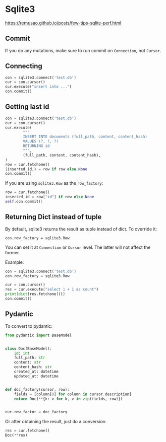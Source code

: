 # Sqlite3

https://remusao.github.io/posts/few-tips-sqlite-perf.html

## Commit



If you do any mutations, make sure to run commit on `Connection`, not `Cursor`.


## Connecting

```python
con = sqlite3.connect('test.db')
cur = con.cursor()
cur.execute("insert into ...")
con.commit()
```

## Getting last id

```python
con = sqlite3.connect('test.db')
cur = con.cursor()
cur.execute(
		"""
		INSERT INTO documents (full_path, content, content_hash)
		VALUES (?, ?, ?)
		RETURNING id
		""",
		(full_path, content, content_hash),
)
row = cur.fetchone()
(inserted_id,) = row if row else None
con.commit()
```

If you are using `sqlite3.Row` as the `row_factory`:

```python
row = cur.fetchone()
inserted_id = row["id"] if row else None
self.con.commit()
```


## Returning Dict instead of tuple


By default, sqlite3 returns the result as tuple instead of dict. To override it:

```
con.row_factory = sqlite3.Row
```

You can set it at `Connection` or `Cursor` level.
The latter will not affect the former.

Example:

```python
con = sqlite3.connect('test.db')
con.row_factory = sqlite3.Row

cur = con.cursor()
res = cur.execute("select 1 + 1 as count")
print(dict(res.fetchone()))
con.commit()
```

## Pydantic

To convert to pydantic:

```python
from pydantic import BaseModel


class Doc(BaseModel):
    id: int
    full_path: str
    content: str
    content_hash: str
    created_at: datetime
    updated_at: datetime


def doc_factory(cursor, row):
    fields = [column[0] for column in cursor.description]
    return Doc(**{k: v for k, v in zip(fields, row)})


cur.row_factor = doc_factory
```

Or after obtaining the result, just do a conversion:
```python
res = cur.fetchone()
Doc(**res)
```
